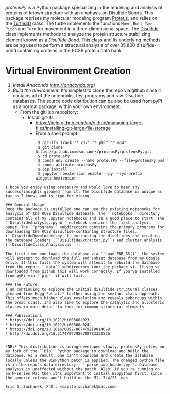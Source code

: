 *proteusPy* is a Python package specializing in the modeling and analysis of proteins of known structure with an emphasis on Disulfide Bonds. This package reprises my molecular modeling program [Proteus](https://doi.org/10.1021/bi00368a023), and relies on the [Turtle3D](https://suchanek.github.io/proteusPy/proteusPy/turtle3D.html) class. The turtle implements the functions ``Move``, ``Roll``, ``Yaw``, ``Pitch`` and ``Turn`` for movement in a three-dimensional space. The [Disulfide](https://suchanek.github.io/proteusPy/proteusPy/Disulfide.html) class implements methods to analyze the protein structure stabilizing element known as a *Disulfide Bond*. This class and its underlying methods are being used to perform a structural analysis of over 35,800 disulfide-bond containing proteins in the RCSB protein data bank.

# Virtual Environment Creation
1. *Install Anaconda (<http://anaconda.org>)*
2. *Build the environment.* 
   It's simplest to clone the repo via github since it contains all of the notebooks, test programs and raw Disulfide databases. The source code distribution can be also be used from pyPi as a normal package, within your own environment.
   - From the gitHub repository:
     - Install git-lfs
       - https://help.github.com/en/github/managing-large-files/installing-git-large-file-storage
       - From a shell prompt: 
         ```
          $ git-lfs track "*.csv" "*.pkl" "*.mp4"
          $ git clone https://github.com/suchanek/proteusPy/proteusPy.git
          $ cd proteusPy
          $ conda env create --name proteusPy --file=proteusPy.yml
          $ conda activate proteusPy
          $ pip install .
          $ jupyter nbextension enable --py --sys-prefix widgetsnbextension

  ```
I hope you enjoy using proteusPy and would love to hear any success/insights gleaned from it. The Disulfide database is unique as far as I know, and is ripe for mining. 

### General Usage
Once the package is installed one can use the existing notebooks for analysis of the RCSB Disulfide database. The ``notebooks`` directory contains all of my Jupyter notebooks and is a good place to start. The ``DisulfideAnalysis.ipynb`` notebook contains the first analysis paper. The ``programs`` subdirectory contains the primary programs for downloading the RCSB disulfide-containing structure files, (``DisulfideDownloader.py``), extracting the disulfides and creating the database loaders (``DisulfideExtractor.py``) and cluster analysis, (``DisulfideClass_Analysis.py``).

The first time one loads the database via ``Load_PDB_SS()`` the system will attempt to download the full and subset database from my Google Drive. If this fails the system will attempt to rebuild the database from the repo's ``data`` subdirectory (not the package's). If you've downloaded from github this will work correctly. If you've installed from pyPi via ``pip`` it will fail.

### The Future
I am continuing to explore the initial disulfide structural classes gleaned from Hogg *et al.* further using the sextant class approach. This offers much higher class resolution and reveals subgroups within the broad class. I'd also like to explore the catalytic and allosteric classes in more detail to look for common structural elements.

### Publications
* https://doi.org/10.1021/bi00368a023
* https://doi.org/10.1021/bi00368a024
* https://doi.org/10.1016/0092-8674(92)90140-8
* http://dx.doi.org/10.2174/092986708783330566


*NB:* This distribution is being developed slowly. proteusPy relies on my fork of the ``Bio`` Python package to download and build the database. As a result, one can't download and create the database locally unless the BioPython patch is applied. The changed python file is in the repo's data directory - ``parse_pdb_header.py``. Database analysis is unaffected without the patch. Also, if you're running on an M-series Mac then it's important to install Biopython first, since the generic release won't build on the M1. 7/4/23 -egs-

Eric G. Suchanek, PhD., <mailto:suchanek@mac.com>

